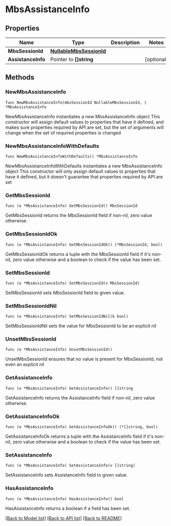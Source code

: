 # MbsAssistanceInfo

## Properties

Name | Type | Description | Notes
------------ | ------------- | ------------- | -------------
**MbsSessionId** | [**NullableMbsSessionId**](MbsSessionId.md) |  | 
**AssistanceInfo** | Pointer to **[]string** |  | [optional] 

## Methods

### NewMbsAssistanceInfo

`func NewMbsAssistanceInfo(mbsSessionId NullableMbsSessionId, ) *MbsAssistanceInfo`

NewMbsAssistanceInfo instantiates a new MbsAssistanceInfo object
This constructor will assign default values to properties that have it defined,
and makes sure properties required by API are set, but the set of arguments
will change when the set of required properties is changed

### NewMbsAssistanceInfoWithDefaults

`func NewMbsAssistanceInfoWithDefaults() *MbsAssistanceInfo`

NewMbsAssistanceInfoWithDefaults instantiates a new MbsAssistanceInfo object
This constructor will only assign default values to properties that have it defined,
but it doesn't guarantee that properties required by API are set

### GetMbsSessionId

`func (o *MbsAssistanceInfo) GetMbsSessionId() MbsSessionId`

GetMbsSessionId returns the MbsSessionId field if non-nil, zero value otherwise.

### GetMbsSessionIdOk

`func (o *MbsAssistanceInfo) GetMbsSessionIdOk() (*MbsSessionId, bool)`

GetMbsSessionIdOk returns a tuple with the MbsSessionId field if it's non-nil, zero value otherwise
and a boolean to check if the value has been set.

### SetMbsSessionId

`func (o *MbsAssistanceInfo) SetMbsSessionId(v MbsSessionId)`

SetMbsSessionId sets MbsSessionId field to given value.


### SetMbsSessionIdNil

`func (o *MbsAssistanceInfo) SetMbsSessionIdNil(b bool)`

 SetMbsSessionIdNil sets the value for MbsSessionId to be an explicit nil

### UnsetMbsSessionId
`func (o *MbsAssistanceInfo) UnsetMbsSessionId()`

UnsetMbsSessionId ensures that no value is present for MbsSessionId, not even an explicit nil
### GetAssistanceInfo

`func (o *MbsAssistanceInfo) GetAssistanceInfo() []string`

GetAssistanceInfo returns the AssistanceInfo field if non-nil, zero value otherwise.

### GetAssistanceInfoOk

`func (o *MbsAssistanceInfo) GetAssistanceInfoOk() (*[]string, bool)`

GetAssistanceInfoOk returns a tuple with the AssistanceInfo field if it's non-nil, zero value otherwise
and a boolean to check if the value has been set.

### SetAssistanceInfo

`func (o *MbsAssistanceInfo) SetAssistanceInfo(v []string)`

SetAssistanceInfo sets AssistanceInfo field to given value.

### HasAssistanceInfo

`func (o *MbsAssistanceInfo) HasAssistanceInfo() bool`

HasAssistanceInfo returns a boolean if a field has been set.


[[Back to Model list]](../README.md#documentation-for-models) [[Back to API list]](../README.md#documentation-for-api-endpoints) [[Back to README]](../README.md)


